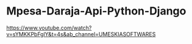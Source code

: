 # Mpesa-Daraja-Api-Python-Django
https://www.youtube.com/watch?v=sYMKKPbFglY&t=4s&ab_channel=UMESKIASOFTWARES
